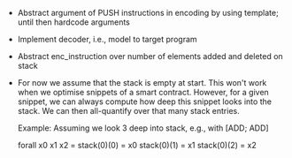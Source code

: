 * Abstract argument of PUSH instructions in encoding by using template; until
  then hardcode arguments

* Implement decoder, i.e., model to target program

* Abstract enc_instruction over number of elements added and deleted on stack

* For now we assume that the stack is empty at start. This won't work
  when we optimise snippets of a smart contract. However, for a given
  snippet, we can always compute how deep this snippet looks into the
  stack. We can then all-quantify over that many stack entries.

  Example: Assuming we look 3 deep into stack, e.g., with [ADD; ADD]

  forall x0 x1 x2 =
    stack(0)(0) = x0
    stack(0)(1) = x1
    stack(0)(2) = x2
